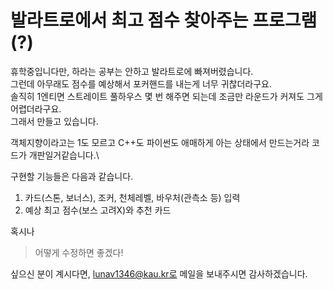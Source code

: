 # 발라트로에서 최고 점수 찾아주는 프로그램(?)

휴학중입니다만, 하라는 공부는 안하고 발라트로에 빠져버렸습니다.\
그런데 아무래도 점수를 예상해서 포커핸드를 내는게 너무 귀찮더라구요.\
솔직히 1엔티면 스트레이트 풀하우스 몇 번 해주면 되는데 조금만 라운드가 커져도 그게 어렵더라구요.\
그래서 만들고 있습니다.

객체지향이라고는 1도 모르고 C++도 파이썬도 애매하게 아는 상태에서 만드는거라 코드가 개판일거같습니다.\

구현할 기능들은 다음과 같습니다.
1. 카드(스톤, 보너스), 조커, 천체레벨, 바우처(관측소 등) 입력
2. 예상 최고 점수(보스 고려X)와 추천 카드

혹시나
>어떻게 수정하면 좋겠다!
>
싶으신 분이 계시다면, lunav1346@kau.kr로 메일을 보내주시면 감사하겠습니다.
